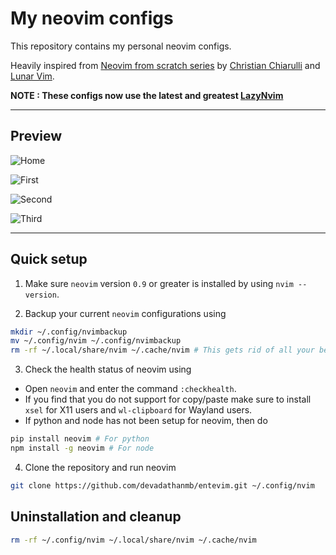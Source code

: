 # My neovim configs

This repository contains my personal neovim configs.

Heavily inspired from [Neovim from scratch series](https://www.youtube.com/playlist?list=PLhoH5vyxr6Qq41NFL4GvhFp-WLd5xzIzZ) by [Christian Chiarulli](https://github.com/ChristianChiarulli) and [Lunar Vim](https://github.com/LunarVim).

**NOTE : These configs now use the latest and greatest [LazyNvim](https://github.com/folke/lazy.nvim)**

---

## Preview

![Home](https://i.imgur.com/z3yTwsB.png)

![First](https://i.imgur.com/BhfczXt.png)

![Second](https://i.imgur.com/DMes4tU.png)

![Third](https://i.imgur.com/MFZkkjR.png)

---

## Quick setup

1. Make sure `neovim` version `0.9` or greater is installed by using `nvim --version`.

2. Backup your current `neovim` configurations using

```bash
mkdir ~/.config/nvimbackup
mv ~/.config/nvim ~/.config/nvimbackup
rm -rf ~/.local/share/nvim ~/.cache/nvim # This gets rid of all your before installed plugins
```

3. Check the health status of neovim using

- Open `neovim` and enter the command `:checkhealth`.
- If you find that you do not support for copy/paste make sure to install `xsel` for X11 users and `wl-clipboard` for Wayland users.
- If python and node has not been setup for neovim, then do

```bash
pip install neovim # For python
npm install -g neovim # For node
```

4. Clone the repository and run neovim

```bash
git clone https://github.com/devadathanmb/entevim.git ~/.config/nvim
```

## Uninstallation and cleanup

```bash
rm -rf ~/.config/nvim ~/.local/share/nvim ~/.cache/nvim
```
